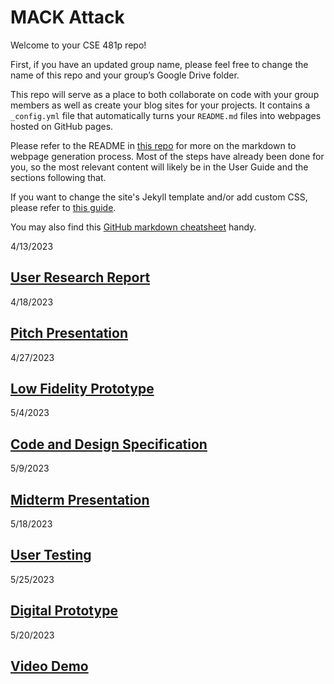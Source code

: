 # MACK Attack

Welcome to your CSE 481p repo! 

First, if you have an updated group name, please feel free to change the name of this repo and your group’s Google Drive folder.

This repo will serve as a place to both collaborate on code with your group members as well as create your blog sites for your projects. It contains a `_config.yml` file that automatically turns your `README.md` files into webpages hosted on GitHub pages. 

Please refer to the README in [this repo](https://github.com/nicolas-van/easy-markdown-to-github-pages) for more on the markdown to webpage generation process. Most of the steps have already been done for you, so the most relevant content will likely be in the User Guide and the sections following that. 

If you want to change the site's Jekyll template and/or add custom CSS, please refer to [this guide](https://docs.github.com/en/pages/setting-up-a-github-pages-site-with-jekyll/adding-a-theme-to-your-github-pages-site-using-jekyll).

You may also find this [GitHub markdown cheatsheet](https://www.markdownguide.org/cheat-sheet) handy.

4/13/2023
## [User Research Report](/G1.md)

4/18/2023
## [Pitch Presentation](/G2.md)

4/27/2023
## [Low Fidelity Prototype](/G3.md)

5/4/2023
## [Code and Design Specification](/G4.md)

5/9/2023
## [Midterm Presentation](/G5.md)

5/18/2023
## [User Testing](/G6.md)

5/25/2023
## [Digital Prototype](/G7.md)

5/20/2023
## [Video Demo](/G8.md)